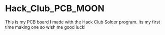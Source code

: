 # Hack_Club_PCB_MOON
This is my PCB board I made with the Hack Club Solder program. Its my first time making one so wish me good luck!
